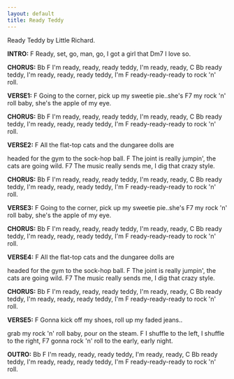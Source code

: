 ```yaml
---
layout: default
title: Ready Teddy
---
```

Ready Teddy by Little Richard.

**INTRO:**
F
Ready, set, go, man, go, I got a girl that 
Dm7
I love so.
 
**CHORUS:**
    Bb                             F
I'm ready, ready, ready teddy, I'm ready, ready, 
                 C      Bb
ready teddy, I'm ready, ready, ready teddy, I'm 
F
ready-ready-ready to rock 'n' roll.
 
**VERSE1:**
F
Going to the corner, pick up my sweetie pie..she's 
                                 F7
my rock 'n' roll baby, she's the apple of my eye.
 
**CHORUS:**
    Bb                             F
I'm ready, ready, ready teddy, I'm ready, ready, 
                 C      Bb
ready teddy, I'm ready, ready, ready teddy, I'm 
F
ready-ready-ready to rock 'n' roll.
 
**VERSE2:**
F
All the flat-top cats and the dungaree dolls are 
 
headed for the gym to the sock-hop ball.
F
The joint is really jumpin', the cats are going wild.
                             F7
The music really sends me, I dig that crazy style.
 
**CHORUS:**
    Bb                             F
I'm ready, ready, ready teddy, I'm ready, ready, 
                 C      Bb
ready teddy, I'm ready, ready, ready teddy, I'm 
F
ready-ready-ready to rock 'n' roll.
 
**VERSE3:**
F
Going to the corner, pick up my sweetie pie..she's 
                                 F7
my rock 'n' roll baby, she's the apple of my eye.
 
**CHORUS:**
    Bb                             F
I'm ready, ready, ready teddy, I'm ready, ready, 
                 C      Bb
ready teddy, I'm ready, ready, ready teddy, I'm 
F
ready-ready-ready to rock 'n' roll.
 
**VERSE4:**
F
All the flat-top cats and the dungaree dolls are 
 
headed for the gym to the sock-hop ball.
F
The joint is really jumpin', the cats are going wild.
                             F7
The music really sends me, I dig that crazy style.
 
**CHORUS:**
    Bb                             F
I'm ready, ready, ready teddy, I'm ready, ready, 
                 C      Bb
ready teddy, I'm ready, ready, ready teddy, I'm 
F
ready-ready-ready to rock 'n' roll.
 
**VERSE5:**
F
Gonna kick off my shoes, roll up my faded jeans..
 
grab my rock 'n' roll baby, pour on the steam.
F
I shuffle to the left, I shuffle to the right,
                           F7
gonna rock 'n' roll to the early, early night.
 
**OUTRO:**
    Bb                             F
I'm ready, ready, ready teddy, I'm ready, ready, 
                 C      Bb
ready teddy, I'm ready, ready, ready teddy, I'm 
F
ready-ready-ready to rock 'n' roll.
